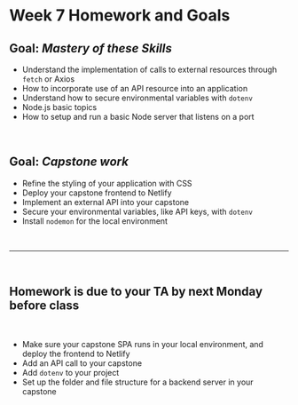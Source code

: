 # Week 7 Homework and Goals

## Goal: _Mastery of these Skills_

- Understand the implementation of calls to external resources through `fetch` or Axios
- How to incorporate use of an API resource into an application
- Understand how to secure environmental variables with `dotenv`
- Node.js basic topics
- How to setup and run a basic Node server that listens on a port

<br>

## Goal: _Capstone work_

- Refine the styling of your application with CSS
- Deploy your capstone frontend to Netlify
- Implement an external API into your capstone
- Secure your environmental variables, like API keys, with `dotenv`
- Install `nodemon` for the local environment

<br>

---

<br>

## Homework is due to your TA by next Monday before class

<br>

- Make sure your capstone SPA runs in your local environment, and deploy the frontend to Netlify
- Add an API call to your capstone
- Add `dotenv` to your project
- Set up the folder and file structure for a backend server in your capstone
